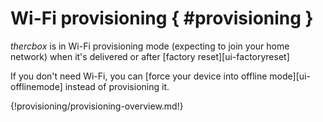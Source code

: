 # Wi-Fi provisioning { #provisioning }

*thercbox* is in Wi-Fi provisioning mode (expecting to join your home network) when it's delivered or after [factory reset][ui-factoryreset]

If you don't need Wi-Fi, you can [force your device into offline mode][ui-offlinemode] instead of provisioning it.

{!provisioning/provisioning-overview.md!}

